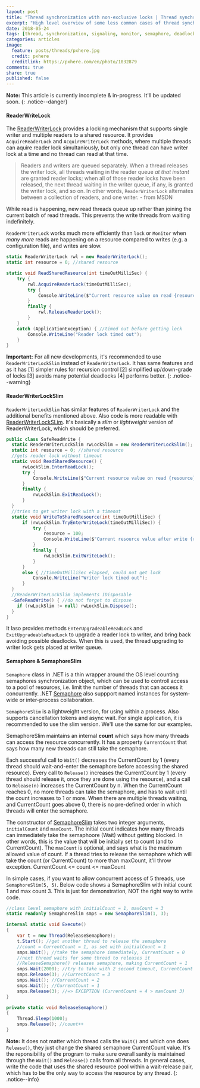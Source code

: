 ```yaml
---
layout: post
title: "Thread synchronization with non-exclusive locks | Thread synchronisation Part II"
excerpt: "High level overview of some less common cases of thread synchronization"
date: 2018-05-24
tags: [thread, synchronization, signaling, monitor, semaphore, deadlock]
categories: articles
image:
  feature: posts/threads/pxhere.jpg
  credit: pxhere
  creditlink: https://pxhere.com/en/photo/1032879
comments: true
share: true
published: false
---
```


**Note:** This article is currently incomplete & in-progress. It'll be updated soon.
{: .notice--danger}

#### ReaderWriteLock

The [ReaderWriterLock](https://docs.microsoft.com/en-us/dotnet/api/system.threading.readerwriterlock?view=netframework-4.7.2) provides a locking mechanism that supports single writer and multiple readers to a shared resource. It provides `AcquireReaderLock` and `AcquireWriterLock` methods, where multiple threads can aquire reader lock simultaniously, but only one thread can have writer lock at a time and no thread can read at that time.

> Readers and writers are queued separately. When a thread releases the writer lock, all threads waiting in the reader queue *at that instant* are granted reader locks; when all of those reader locks have been released, the next thread waiting in the writer queue, if any, is granted the writer lock, and so on. In other words, `ReaderWriterLock` alternates between a collection of readers, and one writer. - from MSDN

While read is happening, new read threads queue up rather than joining the current batch of read threads. This prevents the write threads from waiting indefinitely.

`ReaderWriterLock` works much more efficiently than `lock` or `Monitor` when _many more_ reads are happening on a resource compared to writes (e.g. a configuration file), and writes are slow.

```csharp
static ReaderWriterLock rwl = new ReaderWriterLock();
static int resource = 0; //shared resource

static void ReadSharedResource(int timeOutMilliSec) {
    try {
        rwl.AcquireReaderLock(timeOutMilliSec);
        try {
            Console.WriteLine($"Current resource value on read {resource}");
        }
        finally {
            rwl.ReleaseReaderLock();
        }
    }
    catch (ApplicationException) { //timed out before getting lock
        Console.WriteLine("Reader lock timed out");
    }
}
```

**Important:** For all new developments, it's recommended to use `ReaderWriterLockSlim` instead of `ReaderWriterLock`. It has same features and as it has [1] simpler rules for recursion control [2] simplified up/down-grade of locks [3] avoids many potential deadlocks [4] performs better.
{: .notice--warning}

#### ReaderWriterLockSlim

`ReaderWriterLockSlim` has similar features of `ReaderWriterLock` and the additional benefits mentioned above. Also code is more readable with [ReaderWriterLockSLim](https://docs.microsoft.com/en-us/dotnet/api/system.threading.readerwriterlockslim?view=netframework-4.7.2). It's basically a _slim_ or _lightweight_ version of ReaderWriterLock, which should be preferred.

```csharp
public class SafeReadWrite {
  static ReaderWriterLockSlim rwLockSlim = new ReaderWriterLockSlim();
  static int resource = 0; //shared resource
  //gets reader lock without timeout
  static void ReadSharedResource() {
      rwLockSlim.EnterReadLock();
      try {
          Console.WriteLine($"Current resource value on read {resource}");
      }
      finally {
          rwLockSlim.ExitReadLock();
      }
  }
  //tries to get writer lock with a timeout
  static void WriteToSharedResource(int timeOutMilliSec) {
      if (rwLockSlim.TryEnterWriteLock(timeOutMilliSec)) {
          try {
              resource = 100;
              Console.WriteLine($"Current resource value after write {resource}");
          }
          finally {
              rwLockSlim.ExitWriteLock();
          }
      }
      else { //timeOutMilliSec elapsed, could not get lock
          Console.WriteLine("Writer lock timed out");
      }
  }
  //ReaderWriterLockSlim implements IDisposable
  ~SafeReadWrite() { //do not forget to dispose
    if (rwLockSlim != null) rwLockSlim.Dispose();
  }
}
```

It laso provides methods `EnterUpgradeableReadLock` and `ExitUpgradeableReadLock` to upgrade a reader lock to writer, and bring back avoiding possible deadlocks. When this is used, the thread upgrading to writer lock gets placed at writer queue.

#### Semaphore & SemaphoreSlim

`Semaphore` class in .NET is a thin wrapper around the OS level counting semaphores synchronization object, which can be used to controll access to a pool of resources, i.e. limit the number of threads that can access it concurrently. .NET [Semaphore](https://docs.microsoft.com/en-us/dotnet/api/system.threading.semaphore?view=netcore-2.0) also suppport named instances for system-wide or inter-process collaboration.

`SemaphoreSlim` is a lightweight version, for using within a process. Also supports cancellation tokens and async wait. For single application, it is recommended to use the slim version. We'll use the same for our examples.

SemaphoreSlim maintains an internal **count** which says how many threads can access the resource concurrently. It has a  property `CurrentCount` that says how many new threads can still take the semaphore.

Each successful call to `Wait()` decreases the CurrentCount by 1 (every thread should wait-and-enter the semaphore before accessing the shared resource). Every call to `Release()` increases the CurrentCount by 1 (every thread should release it, once they are done using the resource), and a call to `Release(n)` increases the CurrentCount by n. When the CurrentCount reaches 0, no more threads can take the semaphore, and has to wait until the count increases to 1 or more. When there are multiple threads waiting, and CurrentCount goes above 0, there is no pre-defined order in which threads will enter the semaphore.

The constructor of [SemaphoreSlim](https://docs.microsoft.com/en-us/dotnet/api/system.threading.semaphoreslim?view=netframework-4.7.2) takes two integer arguments, `initialCount` and `maxCount`. The initial count indicates how many threads can immediately take the semaphoore (Wait) without getting blocked. In other words, this is the value that will be initially set to count (and to CurrentCount). The `maxCount` is optional, and says what is the maximum allowed value of count. If a thread tries to release the semaphore which will take the count (or CurrentCount) to more than maxCount, it'll throw exception. CurrentCount <= count <= maxCount

In simple cases, if you want to allow concurrent access of 5 threads, use `SemaphoreSlim(5, 5)`. Below code shows a SemaphoreSlim with initial count 1 and max count 3. This is just for demonstration, NOT the right way to write code.

```csharp
//class level semaphore with initialCount = 1, maxCount = 3
static readonly SemaphoreSlim smps = new SemaphoreSlim(1, 3);

internal static void Execute()
{
    var t = new Thread(ReleaseSemaphore);
    t.Start(); //get another thread to release the semaphore
    //count = CurrentCount = 1, as set with initialCount = 1
    smps.Wait(); //take the semaphore immediately, CurrentCount = 0
    //next thread waits for some thread to releases it
    //ReleaseSemaphore() releases semaphore, making CurrentCount = 1
    smps.Wait(2000); //try to take with 2 second timeout, CurrentCount = 0
    smps.Release(3); //CurrentCount = 3
    smps.Wait(); //CurrentCount = 2
    smps.Wait(); //CurrentCount = 1
    smps.Release(3); //=> EXCEPTION (CurrentCount = 4 > maxCount 3)
}

private static void ReleaseSemaphore()
{
    Thread.Sleep(1000);
    smps.Release(); //count++
}
```

**Note:** It does not matter which thread calls the `Wait()` and which one does `Release()`, they just change the shared semaphore CurrentCount value. It's the reponsibility of the program to make sure overall sanity is maintained through the `Wait()` and `Release()` calls from all threads. In general cases, write the code that uses the shared resource pool within a wait-release pair, which has to be the only way to access the resource by any thread.
{: .notice--info}